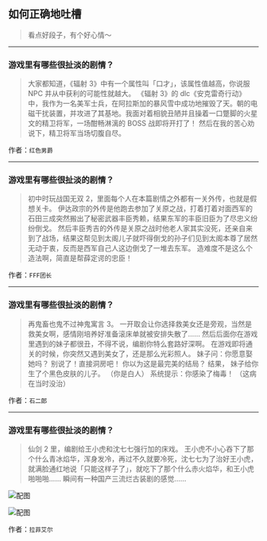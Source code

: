 ## 如何正确地吐槽

> 看点好段子，有个好心情～


 
---

### 游戏里有哪些很扯淡的剧情？

> 大家都知道，《辐射 3》中有一个属性叫「口才」，该属性值越高，你说服 NPC 并从中获利的可能性就越大。
> 《辐射 3》的 dlc《安克雷奇行动》中，我作为一名美军士兵，在阿拉斯加的暴风雪中成功地摧毁了天。朝的电磁干扰装置，并攻进了其基地。我面对着相貌丑陋并且操着一口蹩脚的火星文的精卫将军，一场酣畅淋漓的 BOSS 战即将开打了！
> 然后在我的苦心劝说下，精卫将军当场切腹自尽。


作者：`红色男爵`

---

### 游戏里有哪些很扯淡的剧情？

> 初中时玩战国无双 2，里面每个人在本篇剧情之外都有一关外传，也就是假想关卡。
> 伊达政宗的外传是他跑去参加了关原之战，打着打着对面西军的石田三成突然搬出了秘密武器丰臣秀赖，结果东军的丰臣旧臣为了尽忠义纷纷倒戈。
> 然后丰臣秀吉的外传是关原之战时他老人家其实没死，还亲自来到了战场，结果这帮见到太阁儿子就吓得倒戈的孙子们见到太阁本尊了居然无动于衷，反而是西军自己人这边倒戈了一堆去东军。
> 造难度不是这么个造法啊，简直是帮薛定谔的忠臣！


作者：`FFF团长`

---

### 游戏里有哪些很扯淡的剧情？

> 再鬼畜也鬼不过神鬼寓言 3。
> 一开取会让你选择救美女还是旁观，当然是救美女啊，感情刚培养好准备滚床单就被安排失散了……
> 然后后面你在游戏里遇到的妹子都很丑，不得不说，编剧你特么套路好深啊。
> 在游戏即将通关的时候，你突然又遇到美女了，还是那么光彩照人。
> 妹子问：你愿意娶她吗？
> 别说了！直接洞房吧！
> 你以为这是最完美的结局？
> 结果，
> 妹子给你生了个黑色皮肤的儿子。
> （你是白人）
> 系统提示：你感染了梅毒！
> （这病在当时没治）


作者：`石二郎`

---

### 游戏里有哪些很扯淡的剧情？

> 仙剑 2 里，编剧给王小虎和沈七七强行加的床戏。
> 王小虎不小心吞下了那个什么青冰焰华，浑身发冷，再过不久就要冷死，沈七七为了治好王小虎，就满脸通红地说「只能这样子了」，就吃下了那个什么赤火焰华，和王小虎啪啪啪……
> 瞬间有一种国产三流烂古装剧的感觉……



![配图](http://pic2.zhimg.com/70/v2-a97cf91c74633ea7be435e4006cb10c1_b.jpg)



![配图](http://pic4.zhimg.com/70/v2-4814347defab98ec373a3fc4ac498e3b_b.jpg)


作者：`拉菲艾尔`